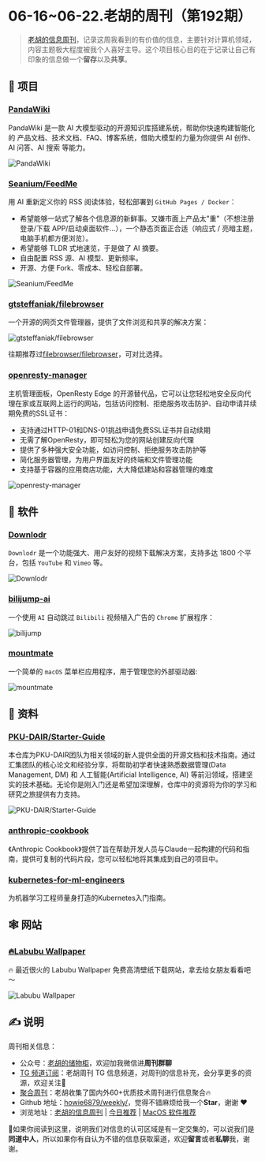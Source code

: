 # 06-16~06-22.老胡的周刊（第192期）

> [老胡的信息周刊](https://weekly.howie6879.com/)，记录这周我看到的有价值的信息，主要针对计算机领域，内容主题极大程度被我个人喜好主导。这个项目核心目的在于记录让自己有印象的信息做一个**留存**以及**共享**。

## 🎯 项目

### [PandaWiki](https://github.com/chaitin/PandaWiki)

PandaWiki 是一款 AI 大模型驱动的开源知识库搭建系统，帮助你快速构建智能化的 产品文档、技术文档、FAQ、博客系统，借助大模型的力量为你提供 AI 创作、AI 问答、AI 搜索 等能力。

![PandaWiki](https://images-1252557999.file.myqcloud.com/uPic/8YgiXm.png)

### [Seanium/FeedMe](https://github.com/Seanium/FeedMe)

用 AI 重新定义你的 RSS 阅读体验，轻松部署到 `GitHub Pages / Docker`：

- 希望能够一站式了解各个信息源的新鲜事。又嫌市面上产品太"重"（不想注册登录/下载 APP/启动桌面软件...），一个静态页面正合适（响应式 / 亮暗主题，电脑手机都方便浏览）。
- 希望能够 TLDR 式地速览，于是做了 AI 摘要。
- 自由配置 RSS 源、AI 模型、更新频率。
- 开源、方便 Fork、零成本、轻松自部署。

![Seanium/FeedMe](https://images-1252557999.file.myqcloud.com/uPic/ZPhvme.png)

### [gtsteffaniak/filebrowser](https://github.com/gtsteffaniak/filebrowser)

一个开源的网页文件管理器，提供了文件浏览和共享的解决方案：

![gtsteffaniak/filebrowser](https://images-1252557999.file.myqcloud.com/uPic/iqiZtn.png)

往期推荐过[filebrowser/filebrowser](https://github.com/filebrowser/filebrowser)，可对比选择。

### [openresty-manager](https://github.com/Safe3/openresty-manager)

主机管理面板，OpenResty Edge 的开源替代品，它可以让您轻松地安全反向代理在家或互联网上运行的网站，包括访问控制、拒绝服务攻击防护、自动申请并续期免费的SSL证书：

- 支持通过HTTP-01和DNS-01挑战申请免费SSL证书并自动续期
- 无需了解OpenResty，即可轻松为您的网站创建反向代理
- 提供了多种强大安全功能，如访问控制、拒绝服务攻击防护等
- 简化服务器管理，为用户界面友好的终端和文件管理功能
- 支持基于容器的应用商店功能，大大降低建站和容器管理的难度

![openresty-manager](https://images-1252557999.file.myqcloud.com/uPic/4Grbgi.png)

## 🤖 软件

### [Downlodr](https://github.com/Talisik/Downlodr)

`Downlodr` 是一个功能强大、用户友好的视频下载解决方案，支持多达 1800 个平台，包括 `YouTube` 和 `Vimeo` 等。

![Downlodr](https://images-1252557999.file.myqcloud.com/uPic/Zq1qKy.png)

### [bilijump-ai](https://github.com/qingmeng1/bilijump-ai)

一个使用 `AI` 自动跳过 `Bilibili` 视频植入广告的 `Chrome` 扩展程序：

![bilijump](https://images-1252557999.file.myqcloud.com/uPic/SrzNbw.png)

### [mountmate](https://github.com/homielab/mountmate)

一个简单的 `macOS` 菜单栏应用程序，用于管理您的外部驱动器:

![mountmate](https://images-1252557999.file.myqcloud.com/uPic/idgycV.png)

## 👀 资料

### [PKU-DAIR/Starter-Guide](https://github.com/PKU-DAIR/Starter-Guide)

本仓库为PKU-DAIR团队为相关领域的新人提供全面的开源文档和技术指南。通过汇集团队的核心论文和经验分享，将帮助初学者快速熟悉数据管理(Data Management, DM) 和 人工智能(Artificial Intelligence, AI) 等前沿领域，搭建坚实的技术基础。无论你是刚入门还是希望加深理解，仓库中的资源将为你的学习和研究之旅提供有力支持。

![PKU-DAIR/Starter-Guide](https://images-1252557999.file.myqcloud.com/uPic/KnGu45.png)


### [anthropic-cookbook](https://github.com/anthropics/anthropic-cookbook)

《Anthropic Cookbook》提供了旨在帮助开发人员与Claude一起构建的代码和指南，提供可复制的代码片段，您可以轻松地将其集成到自己的项目中。

### [kubernetes-for-ml-engineers](https://github.com/Paulescu/kubernetes-for-ml-engineers)

为机器学习工程师量身打造的Kubernetes入门指南。

## 🕸 网站

### [🔥Labubu Wallpaper](https://labubuwallpaper.store/?ref=weekly)

🔥 最近很火的 Labubu Wallpaper 免费高清壁纸下载网站，拿去给女朋友看看吧～

![Labubu Wallpaper](https://images-1252557999.file.myqcloud.com/uPic/r0gxfh.png)

## ✍️ 说明

周刊相关信息：

- 公众号：[老胡的储物柜](https://images-1252557999.file.myqcloud.com/uPic/ETIbMe.jpg)，欢迎加我微信进**周刊群聊**
- [TG 频道订阅](https://t.me/howie_weekly)：老胡周刊 TG 信息频道，对周刊的信息补充，会分享更多的资源，欢迎关注👏
- [聚合周刊](https://www.fre321.com/weekly)：老胡收集了国内外60+优质技术周刊进行信息聚合🔥
- Github 地址：[howie6879/weekly/](https://github.com/howie6879/weekly/)，觉得不错麻烦给我一个**Star**，谢谢 ❤️
- 浏览地址：[老胡的信息周刊](https://weekly.howie6879.com) | [今日推荐](https://weekly.howie6879.com/recommend/index.html) | [MacOS 软件推荐](https://weekly.howie6879.com/soft/mac.html)

🙌如果你阅读到这里，说明我们对信息的认可区域是有一定交集的，可以说我们是**同道中人**，所以如果你有自认为不错的信息获取渠道，欢迎**留言**或者**私聊**我，谢谢。

